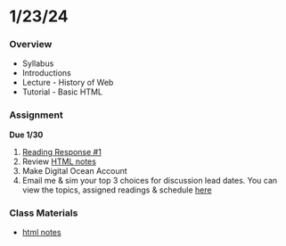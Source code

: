 # 1/23/24
### Overview  
* Syllabus
* Introductions
* Lecture - History of Web
* Tutorial - Basic HTML
### Assignment
**Due 1/30**  
1. [Reading Response #1](https://github.com/samheckle/networked-media-sp-24/blob/main/assignments/readings.md#reading-response-1)
2. Review [HTML notes](../../notes/html.md)
3. Make Digital Ocean Account
4. Email me & sim your top 3 choices for discussion lead dates. You can view the topics, assigned readings & schedule [here](https://github.com/samheckle/networked-media-sp-24/blob/main/assignments/readings.md)
### Class Materials
* [html notes](../../notes/html.md)
